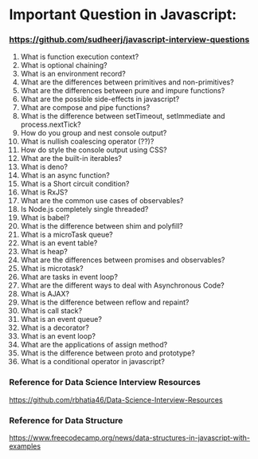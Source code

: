 # Important Question in Javascript:
### https://github.com/sudheerj/javascript-interview-questions


1. What is function execution context?
2. What is optional chaining?
3. What is an environment record?
4. What are the differences between primitives and non-primitives?
5. What are the differences between pure and impure functions?
6. What are the possible side-effects in javascript?
7. What are compose and pipe functions?
8. What is the difference between setTimeout, setImmediate and process.nextTick?
9. How do you group and nest console output?
10. What is nullish coalescing operator (??)?
11. How do style the console output using CSS?
12. What are the built-in iterables?
13. What is deno?
14. What is an async function?
15. What is a Short circuit condition?
16. What is RxJS?
17. What are the common use cases of observables?
18. Is Node.js completely single threaded?
19. What is babel?
20. What is the difference between shim and polyfill?
21. What is a microTask queue?
22. What is an event table?
23. What is heap?
24. What are the differences between promises and observables?
25. What is microtask?
26. What are tasks in event loop?
27. What are the different ways to deal with Asynchronous Code?
28. What is AJAX?
29. What is the difference between reflow and repaint?
30. What is call stack?
31. What is an event queue?
32. What is a decorator?
33. What is an event loop?
34. What are the applications of assign method?
35. What is the difference between proto and prototype?
36. What is a conditional operator in javascript?




### Reference for Data Science Interview Resources
https://github.com/rbhatia46/Data-Science-Interview-Resources

### Reference for Data Structure
https://www.freecodecamp.org/news/data-structures-in-javascript-with-examples
